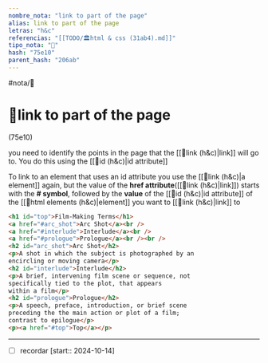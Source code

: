 ```yaml
---
nombre_nota: "link to part of the page"
alias: link to part of the page
letras: "h&c"
referencias: "[[TODO/🏛️html & css (31ab4).md]]"
tipo_nota: "📑"
hash: "75e10"
parent_hash: "206ab"
---
```


#nota/📑

# 📑link to part of the page
<div class="hash">(75e10)</div>

you need to identify the points in the page that the [[📑link (h&c)|link]] will go to. You do this using the [[📑id (h&c)|id attribute]]

To link to an element that uses an id attribute you use the [[📑link (h&c)|a element]] again, but the value of the __href attribute__([[📑link (h&c)|link]]) starts with the __# symbol__, followed by the __value__ of the [[📑id (h&c)|id attribute]] of the [[📑html elements (h&c)|element]] you want to [[📑link (h&c)|link]] to

```html
<h1 id="top">Film-Making Terms</h1>
<a href="#arc_shot">Arc Shot</a><br />
<a href="#interlude">Interlude</a><br />
<a href="#prologue">Prologue</a><br /><br />
<h2 id="arc_shot">Arc Shot</h2>
<p>A shot in which the subject is photographed by an
encircling or moving camera</p>
<h2 id="interlude">Interlude</h2>
<p>A brief, intervening film scene or sequence, not
specifically tied to the plot, that appears
within a film</p>
<h2 id="prologue">Prologue</h2>
<p>A speech, preface, introduction, or brief scene
preceding the the main action or plot of a film;
contrast to epilogue</p>
<p><a href="#top">Top</a></p>
```

---
- [ ] recordar  [start:: 2024-10-14]
